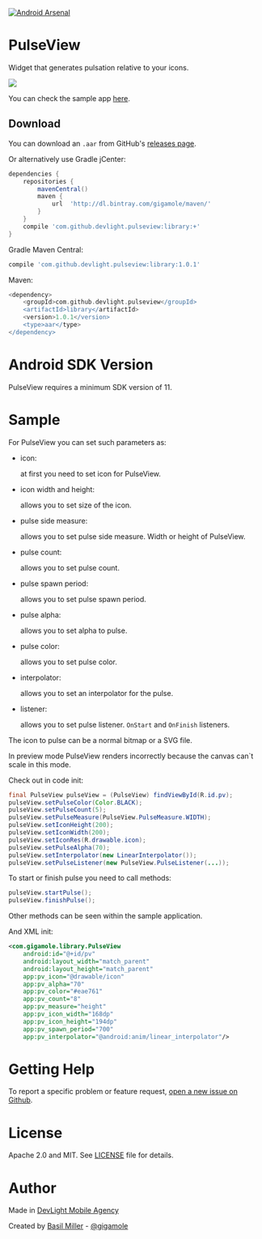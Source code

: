 
[![Android Arsenal](https://img.shields.io/badge/Android%20Arsenal-PulseView-blue.svg?style=flat-square)](http://android-arsenal.com/details/1/3537)

PulseView
===================

Widget that generates pulsation relative to your icons.

![](https://lh4.googleusercontent.com/-mqVBaXK0XM0/VyhroJmmU7I/AAAAAAAACUs/OmfzeRZsYNQhNAdgFmKvFIU5XDiJ3-z3wCL0B/w401-h689-no/pv.gif)

You can check the sample app [here](https://github.com/DevLight-Mobile-Agency/PulseView/tree/master/app).

Download
------------

You can download an `.aar` from GitHub's [releases page](https://github.com/DevLight-Mobile-Agency/PulseView/releases).

Or alternatively use Gradle jCenter:

```groovy
dependencies {
    repositories {
        mavenCentral()
        maven {
            url  'http://dl.bintray.com/gigamole/maven/'
        }
    }
    compile 'com.github.devlight.pulseview:library:+'
}
```

Gradle Maven Central:

```groovy
compile 'com.github.devlight.pulseview:library:1.0.1'
```

Maven:

```groovy
<dependency>
    <groupId>com.github.devlight.pulseview</groupId>
    <artifactId>library</artifactId>
    <version>1.0.1</version>
    <type>aar</type>
</dependency>
```

Android SDK Version
=========

PulseView requires a minimum SDK version of 11. 

Sample
========
        
For PulseView you can set such parameters as:
 
 - icon:
    
    at first you need to set icon for PulseView.
    
 - icon width and height:
     
    allows you to set size of the icon.
        
 - pulse side measure:
    
    allows you to set pulse side measure. Width or height of PulseView.
    
 - pulse count:
    
    allows you to set pulse count.
    
 - pulse spawn period:
     
    allows you to set pulse spawn period.
     
 - pulse alpha:
     
    allows you to set alpha to pulse.
    
 - pulse color:
     
    allows you to set pulse color.

 - interpolator:
     
    allows you to set an interpolator for the pulse.

 - listener:
     
    allows you to set pulse listener. `OnStart` and `OnFinish` listeners.

The icon to pulse can be a normal bitmap or a SVG file.

In preview mode PulseView renders incorrectly because the canvas can`t scale in this mode.

Check out in code init:

```java
final PulseView pulseView = (PulseView) findViewById(R.id.pv);
pulseView.setPulseColor(Color.BLACK);
pulseView.setPulseCount(5);
pulseView.setPulseMeasure(PulseView.PulseMeasure.WIDTH);
pulseView.setIconHeight(200);
pulseView.setIconWidth(200);
pulseView.setIconRes(R.drawable.icon);
pulseView.setPulseAlpha(70);
pulseView.setInterpolator(new LinearInterpolator());
pulseView.setPulseListener(new PulseView.PulseListener(...));
```

To start or finish pulse you need to call methods:

```java
pulseView.startPulse();
pulseView.finishPulse();
```
            
Other methods can be seen within the sample application.

And XML init:

```xml
<com.gigamole.library.PulseView
    android:id="@+id/pv"
    android:layout_width="match_parent"
    android:layout_height="match_parent"
    app:pv_icon="@drawable/icon"
    app:pv_alpha="70"
    app:pv_color="#eae761"
    app:pv_count="8"
    app:pv_measure="height"
    app:pv_icon_width="168dp"
    app:pv_icon_height="194dp"
    app:pv_spawn_period="700"
    app:pv_interpolator="@android:anim/linear_interpolator"/>
```

Getting Help
======

To report a specific problem or feature request, [open a new issue on Github](https://github.com/DevLight-Mobile-Agency/PulseView/issues/new).

License
======

Apache 2.0 and MIT. See [LICENSE](https://github.com/DevLight-Mobile-Agency/PulseView/blob/master/LICENSE.txt) file for details.

Author
=======

Made in [DevLight Mobile Agency](https://github.com/DevLight-Mobile-Agency)

Created by [Basil Miller](https://github.com/GIGAMOLE) - [@gigamole](mailto:http://gigamole53@gmail.com)
